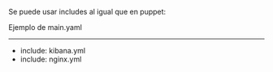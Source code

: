 Se puede usar includes al igual que en puppet:

Ejemplo de main.yaml

---
- include: kibana.yml
- include: nginx.yml
